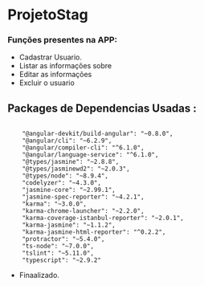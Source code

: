 # ProjetoStag

### Funções presentes na APP:

- Cadastrar Usuario.
- Listar as informações sobre
- Editar as informações
- Excluir o usuario

## Packages de Dependencias Usadas :

```

    "@angular-devkit/build-angular": "~0.8.0",
    "@angular/cli": "~6.2.9",
    "@angular/compiler-cli": "^6.1.0",
    "@angular/language-service": "^6.1.0",
    "@types/jasmine": "~2.8.8",
    "@types/jasminewd2": "~2.0.3",
    "@types/node": "~8.9.4",
    "codelyzer": "~4.3.0",
    "jasmine-core": "~2.99.1",
    "jasmine-spec-reporter": "~4.2.1",
    "karma": "~3.0.0",
    "karma-chrome-launcher": "~2.2.0",
    "karma-coverage-istanbul-reporter": "~2.0.1",
    "karma-jasmine": "~1.1.2",
    "karma-jasmine-html-reporter": "^0.2.2",
    "protractor": "~5.4.0",
    "ts-node": "~7.0.0",
    "tslint": "~5.11.0",
    "typescript": "~2.9.2"

```

- Finaalizado.
